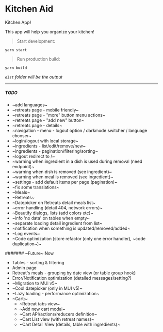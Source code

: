 # Kitchen Aid 

Kitchen App!

This app will help you organize your kitchen!

> Start development:
```
yarn start
```

> Run production build:

```
yarn build
```
*`dist` folder will be the output*

___


##### TODO
* ~add languages~
* ~retreats page - mobile friendly~
* ~retreats page - "more" button menu actions~
* ~retreats page - "add new" button~
* ~retreats page - details~
* ~navigation - menu - logout option / darkmode switcher / language chooser~
* ~login/logout with local storage~
* ~ingredients - list/edit/remove/new~
* ~ingredients - pagination/filtering/sorting~
* ~logout redirect to /~
* ~warning when ingredient in a dish is used during removal (need endpoint)~
* ~warning when dish is removed (see ingredient)~
* ~warning when meal is removed (see ingredient)~
* ~settings - add default items per page (pagination)~
* ~fix some translations~
* ~Meals~
* ~Retreats~
* ~Datepicker on Retreats detail meals list~
* ~error handling (detail 404, network errors)~
* ~Beautify dialogs, lists (add colors etc)~
* ~info 'no data' on tables when empty~
* ~separate loading detail ingredient from list~
* ~notification when something is updated/removed/added~
* ~Log events~
* ~Code optimization (store refactor (only one error handler), ~code duplication~)~


####### ~Future~ Now
* Tables - sorting & filtering
* Admin page
* Retreat's meals - grouping by date view (or table group hook)
* Error/Notification optimization (detailed messages/setting?)
* ~Migration to MUI v5~
* ~Cool datepicker (only in MUI v5)~
* ~Lazy loading - performance optimization~
* ~Cart:~
  * ~Retreat tabs view~
  * ~Add new cart modal~
  * ~Cart API/actions/reducers definition~
  * ~Cart List view (with retreat names)~
  * ~Cart Detail View (details, table with ingredients)~

